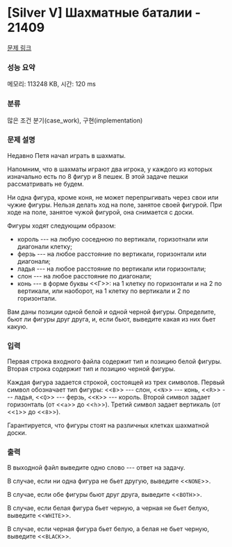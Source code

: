 # [Silver V] Шахматные баталии - 21409 

[문제 링크](https://www.acmicpc.net/problem/21409) 

### 성능 요약

메모리: 113248 KB, 시간: 120 ms

### 분류

많은 조건 분기(case_work), 구현(implementation)

### 문제 설명

<p>Недавно Петя начал играть в шахматы. </p>

<p>Напомним, что в шахматы играют два игрока, у каждого из которых изначально есть по 8 фигур и 8 пешек. В этой задаче пешки рассматривать не будем.</p>

<p>Ни одна фигура, кроме коня, не может перепрыгивать через свои или чужие фигуры. Нельзя делать ход на поле, занятое своей фигурой. При ходе на поле, занятое чужой фигурой, она снимается с доски.</p>

<p>Фигуры ходят следующим образом:</p>

<ul>
	<li>король --- на любую соседнюю по вертикали, горизотнали или диагонали клетку;</li>
	<li>ферзь --- на любое расстояние по вертикали, горизонтали или диагонали; </li>
	<li>ладья --- на любое расстояние по вертикали или горизонтали; </li>
	<li>слон --- на любое расстояние по диагонали; </li>
	<li>конь --- в форме буквы <<Г>>: на 1 клетку по горизонтали и на 2 по вертикали, или наоборот,  на 1 клетку по вертикали и 2 по горизонтали. </li>
</ul>

<p>Вам даны позиции одной белой и одной черной фигуры. Определите, бьют ли фигуры друг друга, и, если бьют, выведите какая из них бьет какую.</p>

### 입력 

 <p>Первая строка входного файла содержит тип и позицию белой фигуры. Вторая строка содержит тип и позицию черной фигуры.</p>

<p>Каждая фигура задается строкой, состоящей из трех символов. Первый символ обозначает тип фигуры: <<<code>B</code>>> --- слон, <<<code>N</code>>> --- конь, <<<code>R</code>>> --- ладья, <<<code>Q</code>>> --- ферзь, <<<code>K</code>>> --- король. Второй символ задает горизонталь (от <<<code>a</code>>> до <<<code>h</code>>>). Третий символ задает вертикаль (от <<<code>1</code>>> до <<<code>8</code>>>).</p>

<p>Гарантируется, что фигуры стоят на различных клетках шахматной доски.</p>

### 출력 

 <p>В выходной файл выведите одно слово --- ответ на задачу.</p>

<p>В случае, если ни одна фигура не бьет другую, выведите <<<code>NONE</code>>>.</p>

<p>В случае, если обе фигуры бьют друг друга, выведите <<<code>BOTH</code>>>.</p>

<p>В случае, если белая фигура бьет черную, а черная не бьет белую, выведите <<<code>WHITE</code>>>.</p>

<p>В случае, если черная фигура бьет белую, а белая не бьет черную, выведите <<<code>BLACK</code>>>.</p>

